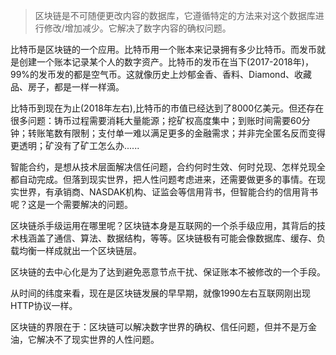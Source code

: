 > 区块链是不可随便更改内容的数据库，它遵循特定的方法来对这个数据库进行修改/增加减少。它解决了数字内容的确权问题。

比特币是区块链的一个应用。比特币用一个账本来记录拥有多少比特币。而发币就是创建一个账本记录某个人的数字资产。比特币的发币在当下(2017-2018年)，99%的发币发的都是空气币。这就像历史上炒郁金香、香料、Diamond、收藏品、房子，都是一样一样滴。

比特币到现在为止(2018年左右),比特币的市值已经达到了8000亿美元。但还存在很多问题：铸币过程需要消耗大量能源；挖矿权高度集中；到账时间需要60分钟；转账笔数有限制；支付单一难以满足更多的金融需求；并非完全匿名反而变得更透明；矿没有了矿工怎么办......

智能合约，是想从技术层面解决信任问题，合约何时生效、何时兑现、怎样兑现全都自动完成。但落到现实世界，把人性问题考虑进来，还需要做更多的事情。在现实世界，有承销商、NASDAK机构、证监会等信用背书，但智能合约的信用背书呢？这是一个需要解决的问题。

区块链杀手级运用在哪里呢？区块链本身是互联网的一个杀手级应用，其背后的技术栈涵盖了通信、算法、数据结构，等等。区块链极有可能会像数据库、缓存、负载均衡一样成就出一个区块链层。

区块链的去中心化是为了达到避免恶意节点干扰、保证账本不被修改的一个手段。

从时间的纬度来看，现在是区块链发展的早早期，就像1990左右互联网刚出现HTTP协议一样。

区块链的界限在于：区块链可以解决数字世界的确权、信任问题，但并不是万金油，它解决不了现实世界的人性问题。

